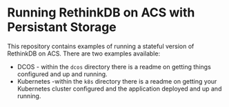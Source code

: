 # Running RethinkDB on ACS with Persistant Storage

This repository contains examples of running a stateful version of 
RethinkDB on ACS.  There are two examples available:

* DCOS - within the `dcos` directory there is a readme on getting things configured and up and running.
* Kubernetes -within the `k8s` directory there is a readme on getting your Kubernetes cluster configured and the application deployed and up and running.


